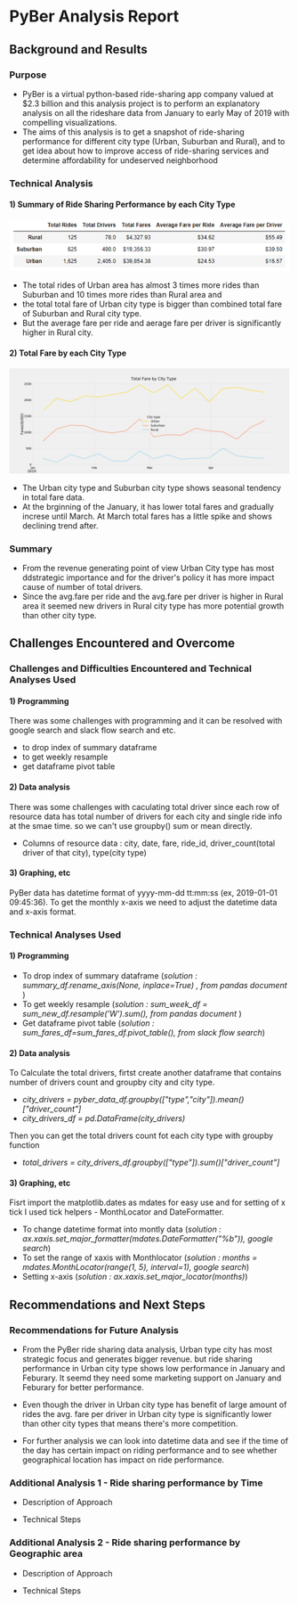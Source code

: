 # PyBer Analysis Report

## Background and Results

### Purpose

- PyBer is a virtual python-based ride-sharing app company valued at $2.3 billion and this analysis project is to 
perform an explanatory analysis on all the rideshare data from January to early May of 2019 with compelling visualizations. 
- The aims of this analysis is to get a snapshot of ride-sharing performance for different city type (Urban, Suburban and Rural), 
and to get idea about how to improve access of ride-sharing services and determine affordability for undeserved neighborhood

### Technical Analysis

#### 1) Summary of Ride Sharing Performance by each City Type 
![SummaryDF](https://github.com/Juuune/PyBer_Analysis/blob/master/analysis/SummaryDF.PNG)

- The total rides of Urban area has almost 3 times more rides than Suburban and 10 times more rides than Rural area and 
- the total total fare of Urban city type is bigger than combined total fare of Suburban and Rural city type. 
- But the average fare per ride and aerage fare per driver is significantly higher in Rural city.
 
#### 2) Total Fare by each City Type
![Total_Fare_by_CityType](https://github.com/Juuune/PyBer_Analysis/blob/master/analysis/Total_Fare_by_CityType.png)

- The Urban city type and Suburban city type shows seasonal tendency in total fare data. 
- At the brginning of the January, it has lower total fares and gradually increse until March. At March total fares has a little spike and shows declining trend after. 

### Summary
- From the revenue generating point of view Urban City type has most ddstrategic importance and for the driver's policy it has more impact cause of number of total drivers. 
- Since the avg.fare per ride and the avg.fare per driver is higher in Rural area it seemed new drivers in Rural city type has more potential growth than other city type.


## Challenges Encountered and Overcome

### Challenges and Difficulties Encountered and Technical Analyses Used

#### 1) Programming
There was some challenges with programming and it can be resolved with google search and slack flow search and etc.  
 - to drop index of summary dataframe 
 - to get weekly resample 
 - get dataframe pivot table 
 
#### 2) Data analysis
There was some challenges with caculating total driver since each row of resource data has total number of drivers for each city and single ride info at the smae time. so we can't use groupby() sum or mean directly. 
 - Columns of resource data : city,	date,	fare,	ride_id,	driver_count(total driver of that city),	type(city type)

#### 3) Graphing, etc
PyBer data has datetime format of yyyy-mm-dd tt:mm:ss (ex, 2019-01-01 09:45:36). To get the monthly x-axis we need to adjust the datetime data and x-axis format. 
 
### Technical Analyses Used

#### 1) Programming
 - To drop index of summary dataframe (*solution : summary_df.rename_axis(None, inplace=True) , from pandas document* )
 - To get weekly resample (*solution : sum_week_df = sum_new_df.resample('W').sum(), from pandas document* )
 - Get dataframe pivot table (*solution : sum_fares_df=sum_fares_df.pivot_table(), from slack flow search*)
 
#### 2) Data analysis
 To Calculate the total drivers, firtst create another dataframe that contains number of drivers count and groupby city and city type. 
 - *city_drivers = pyber_data_df.groupby(["type","city"]).mean()["driver_count"]*
 - *city_drivers_df = pd.DataFrame(city_drivers)*
 
 Then you can get the total drivers count fot each city type with groupby function 
 - *total_drivers = city_drivers_df.groupby(["type"]).sum()["driver_count"]*
 
#### 3) Graphing, etc
Fisrt import the matplotlib.dates as mdates for easy use and for setting of x tick I used tick helpers - MonthLocator and DateFormatter.
- To change datetime format into montly data (*solution : ax.xaxis.set_major_formatter(mdates.DateFormatter("%b")), google search*)
- To set the range of xaxis with Monthlocator (*solution : months = mdates.MonthLocator(range(1, 5), interval=1), google search*)
- Setting x-axis (*solution : ax.xaxis.set_major_locator(months)*) 
 
 
## Recommendations and Next Steps

### Recommendations for Future Analysis

- From the PyBer ride sharing data analysis, Urban type city has most strategic focus and generates bigger revenue. but ride sharing performance in Urban city type shows low performance in January and Feburary. It seemd they need some marketing support on January and Feburary for better performance. 

- Even though the driver in Urban city type has benefit of large amount of rides the avg. fare per driver in Urban city type is significantly lower than other city types that means there's more competition. 

- For further analysis we can look into datetime data and see if the time of the day has certain impact on riding performance and to see whether geographical location has impact on ride performance.  

### Additional Analysis 1 - Ride sharing performance by Time 

* Description of Approach

* Technical Steps

### Additional Analysis 2 - Ride sharing performance by Geographic area

* Description of Approach

* Technical Steps
